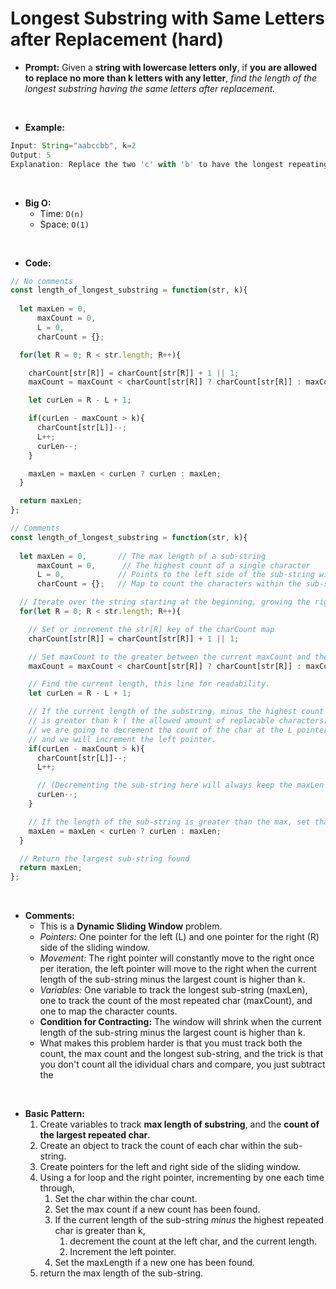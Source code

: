 # Longest Substring with Same Letters after Replacement (hard)

- **Prompt:** Given a **string with lowercase letters only**, if **you are allowed to replace no more than k letters with any letter**, *find the length of the longest substring having the same letters after replacement.*


<br>

- **Example:**

```js
Input: String="aabccbb", k=2
Output: 5
Explanation: Replace the two 'c' with 'b' to have the longest repeating substring "bbbbb".
```


<br>

- **Big O:**
  - Time: `O(n)`
  - Space: `O(1)`

<br>

- **Code:**

```js
// No comments
const length_of_longest_substring = function(str, k){
  
  let maxLen = 0,       
      maxCount = 0,      
      L = 0,           
      charCount = {};  

  for(let R = 0; R < str.length; R++){

    charCount[str[R]] = charCount[str[R]] + 1 || 1;
    maxCount = maxCount < charCount[str[R]] ? charCount[str[R]] : maxCount;

    let curLen = R - L + 1;

    if(curLen - maxCount > k){
      charCount[str[L]]--;
      L++;
      curLen--;
    }

    maxLen = maxLen < curLen ? curLen : maxLen;
  }

  return maxLen;
};

// Comments
const length_of_longest_substring = function(str, k){
  
  let maxLen = 0,       // The max length of a sub-string
      maxCount = 0,      // The highest count of a single character
      L = 0,            // Points to the left side of the sub-string window
      charCount = {};   // Map to count the characters within the sub-string 

  // Iterate over the string starting at the beginning, growing the right side of the sub-string window as we go.
  for(let R = 0; R < str.length; R++){

    // Set or increment the str[R] key of the charCount map
    charCount[str[R]] = charCount[str[R]] + 1 || 1;

    // Set maxCount to the greater between the current maxCount and the count at str[R] in the charCount map.
    maxCount = maxCount < charCount[str[R]] ? charCount[str[R]] : maxCount;

    // Find the current length, this line for readability.
    let curLen = R - L + 1;

    // If the current length of the substring, minus the highest count of a single character,
    // is greater than k ( the allowed amount of replacable characters).
    // we are going to decrement the count of the char at the L pointer within the char count map, and the current length,
    // and we will increment the left pointer.
    if(curLen - maxCount > k){
      charCount[str[L]]--;
      L++;

      // (Decrementing the sub-string here will always keep the maxLen smaller than if a non-skipped value is found.)
      curLen--;
    }

    // If the length of the sub-string is greater than the max, set that value to be the max
    maxLen = maxLen < curLen ? curLen : maxLen;
  }

  // Return the largest sub-string found
  return maxLen;
};
```

<br>

- **Comments:**
  - This is a **Dynamic Sliding Window** problem.
  - *Pointers:* One pointer for the left (L) and one pointer for the right (R) side of the sliding window.
  - *Movement:* The right pointer will constantly move to the right once per iteration, the left pointer will move to the right when the current length of the sub-string minus the largest count is higher than k.
  - *Variables:* One variable to track the longest sub-string (maxLen), one to track the count of the most repeated char (maxCount), and one to map the character counts.
  - **Condition for Contracting:** The window will shrink when the current length of the sub-string minus the largest count is higher than k.
  - What makes this problem harder is that you must track both the count, the max count and the longest sub-string, and the trick is that you don't count all the idividual chars and compare, you just subtract the 


<br>

- **Basic Pattern:**
  1. Create variables to track **max length of substring**, and the **count of the largest repeated char**.
  2. Create an object to track the count of each char within the sub-string.
  3. Create pointers for the left and right side of the sliding window.
  4. Using a for loop and the right pointer, incrementing by one each time through,
     1. Set the char within the char count.
     2. Set the max count if a new count has been found.
     3. If the current length of the sub-string *minus* the highest repeated char is greater than k,
        1. decrement the count at the left char, and the current length.
        2. Increment the left pointer.
     4. Set the maxLength if a new one has been found.
  5. return the max length of the sub-string.